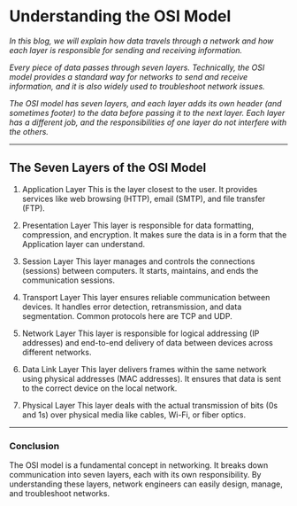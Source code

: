 # Understanding the OSI Model

*In this blog, we will explain how data travels through a network and how each layer is responsible for sending and receiving information.*

*Every piece of data passes through seven layers. Technically, the OSI model provides a standard way for networks to send and receive information, and it is also widely used to troubleshoot network issues.*

*The OSI model has seven layers, and each layer adds its own header (and sometimes footer) to the data before passing it to the next layer. Each layer has a different job, and the responsibilities of one layer do not interfere with the others.*


---

## The Seven Layers of the OSI Model

1. Application Layer
This is the layer closest to the user. It provides services like web browsing (HTTP), email (SMTP), and file transfer (FTP).

2. Presentation Layer
This layer is responsible for data formatting, compression, and encryption. It makes sure the data is in a form that the Application layer can understand.

3. Session Layer
This layer manages and controls the connections (sessions) between computers. It starts, maintains, and ends the communication sessions.

4. Transport Layer
This layer ensures reliable communication between devices. It handles error detection, retransmission, and data segmentation. Common protocols here are TCP and UDP.

5. Network Layer
This layer is responsible for logical addressing (IP addresses) and end-to-end delivery of data between devices across different networks.

6. Data Link Layer
This layer delivers frames within the same network using physical addresses (MAC addresses). It ensures that data is sent to the correct device on the local network.

7. Physical Layer
This layer deals with the actual transmission of bits (0s and 1s) over physical media like cables, Wi-Fi, or fiber optics.


---

### Conclusion

The OSI model is a fundamental concept in networking. It breaks down communication into seven layers, each with its own responsibility. By understanding these layers, network engineers can easily design, manage, and troubleshoot networks.
